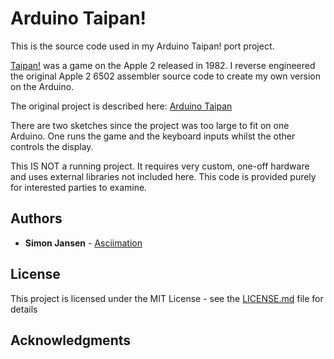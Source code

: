 # Arduino Taipan!

This is the source code used in my Arduino Taipan! port project.

[Taipan!](https://en.wikipedia.org/wiki/Taipan!) was a game on the Apple 2 released in 1982. I reverse engineered the original Apple 2 6502 assembler source code to create my own version on the Arduino.

The original project is described here: [Arduino Taipan](https://web.archive.org/web/20190816231333/http://www.asciimation.co.nz/bb/category/arduino-taipan)

There are two sketches since the project was too large to fit on one Arduino. One runs the game and the keyboard inputs whilst the other controls the display.

This IS NOT a running project. It requires very custom, one-off hardware and uses external libraries not included here. This code is provided purely for interested parties to examine.

## Authors

* **Simon Jansen** - [Asciimation](http://www.asciimation.co.nz)

## License

This project is licensed under the MIT License - see the [LICENSE.md](LICENSE.md) file for details

## Acknowledgments


